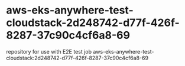 # aws-eks-anywhere-test-cloudstack-2d248742-d77f-426f-8287-37c90c4cf6a8-69
repository for use with E2E test job aws-eks-anywhere-test-cloudstack:2d248742-d77f-426f-8287-37c90c4cf6a8-69
